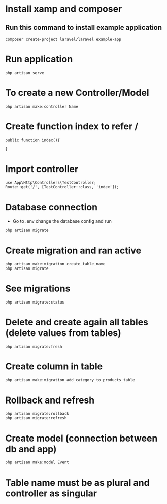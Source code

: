 # Install xamp and composer

## Run this command to install example application
```
composer create-project laravel/laravel example-app
```

# Run application
```
php artisan serve
```

# To create a new Controller/Model
```
php artisan make:controller Name
```

# Create function index to refer /
```
public function index(){
        
}
```

# Import controller 
```
use App\Http\Controllers\TestController;
Route::get('/', [TestController::class, 'index']);
```

# Database connection
- Go to .env change the database config and run
```
php artisan migrate
```

# Create migration and ran active
```
php artisan make:migration create_table_name
php artisan migrate
```

# See migrations
```
php artisan migrate:status
```

# Delete and create again all tables (delete values from tables)
```
php artisan migrate:fresh
```

# Create column in table
```
php artisan make:migration_add_category_to_products_table
```

# Rollback and refresh
```
php artisan migrate:rollback
php artisan migrate:refresh
```

# Create model (connection between db and app)
```
php artisan make:model Event
```

# Table name must be as plural and controller as singular